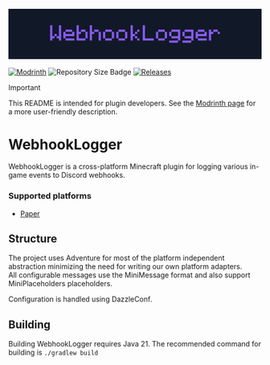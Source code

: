 ![Banner](/assets/webhooklogger-banner.svg)

[![Modrinth](https://img.shields.io/modrinth/dt/yOG0TUXA?style=for-the-badge&logo=modrinth&labelColor=%23111827&color=%238b5cf6)](https://modrinth.com/plugin/webhooklogger)
![Repository Size Badge](https://img.shields.io/github/repo-size/fabianmakila/webhooklogger?style=for-the-badge&labelColor=%23111827&color=%238b5cf6)
[![Releases](https://img.shields.io/github/v/release/fabianmakila/webhooklogger?include_prereleases&style=for-the-badge&labelColor=%23111827&color=%238b5cf6)](https://github.com/fabianmakila/webhooklogger/releases)

> [!IMPORTANT]
> This README is intended for plugin developers. See the [Modrinth page](https://modrinth.com/plugin/webhooklogger) for a more user-friendly description.

# WebhookLogger
WebhookLogger is a cross-platform Minecraft plugin for logging various in-game events to Discord webhooks.

### Supported platforms
- [Paper](https://github.com/PaperMC/Paper)

## Structure
The project uses Adventure for most of the platform independent abstraction minimizing the need for writing our own platform adapters.  
All configurable messages use the MiniMessage format and also support MiniPlaceholders placeholders.

Configuration is handled using DazzleConf.

## Building
Building WebhookLogger requires Java 21. The recommended command for building is `./gradlew build`
